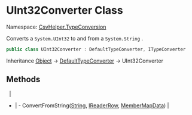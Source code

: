 # UInt32Converter Class

Namespace: [CsvHelper.TypeConversion](/api/CsvHelper.TypeConversion)

Converts a ``System.UInt32`` to and from a ``System.String`` .

```cs
public class UInt32Converter : DefaultTypeConverter, ITypeConverter
```

Inheritance [Object](https://docs.microsoft.com/en-us/dotnet/api/system.object) -> [DefaultTypeConverter](/api/CsvHelper.TypeConversion/DefaultTypeConverter) -> UInt32Converter

## Methods
&nbsp; | &nbsp;
- | -
ConvertFromString([String](https://docs.microsoft.com/en-us/dotnet/api/system.string), [IReaderRow](/api/CsvHelper/IReaderRow), [MemberMapData](/api/CsvHelper.Configuration/MemberMapData)) | 
